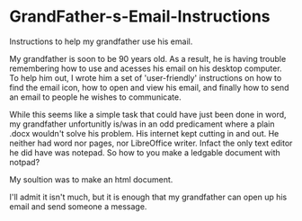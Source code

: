# GrandFather-s-Email-Instructions

Instructions to help my grandfather use his email. 

My grandfather is soon to be 90 years old. As a result, he is having trouble remembering how to use and acesses his email on his 
desktop computer. To help him out, I wrote him a set of 'user-friendly' instructions on how to find the email icon, how to open and
view his email, and finally how to send an email to people he wishes to communicate. 

While this seems like a simple task that could have just been done in word, my grandfather unfortunitly is/was in an odd predicament
where a plain .docx wouldn't solve his problem. His internet kept cutting in and out. He neither had word nor pages, nor LibreOffice
writer. Infact the only text editor he did have was notepad. So how to you make a ledgable document with notpad? 

My soultion was to make an html document. 

I'll admit it isn't much, but it is enough that my grandfather can open up his email and send someone a message. 
